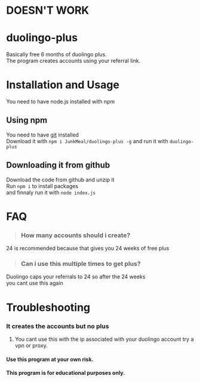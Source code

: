 # DOESN'T WORK
# duolingo-plus
Basically free 6 months of duolingo plus.  
The program creates accounts using your referral link.

# Installation and Usage
You need to have node.js installed with npm

## Using npm
You need to have [git](https://git-scm.com/downloads) installed  
Download it with `npm i JunkMeal/duolingo-plus -g`
and run it with `duolingo-plus`  

## Downloading it from github
Download the code from github and unzip it  
Run `npm i` to install packages  
and finnaly run it with `node index.js`  

# FAQ

> ### How many accounts should i create?  

24 is recommended because that gives you 24 weeks of 
free plus

> ### Can i use this multiple times to get plus?

Duolingo caps your referrals to 24 so after the 24 weeks  
you cant use this again

# Troubleshooting

### It creates the accounts but no plus
1. You cant use this with the ip associated with your duolingo account try a vpn or proxy.



#### Use this program at your own risk.
#### This program is for educational purposes only.
